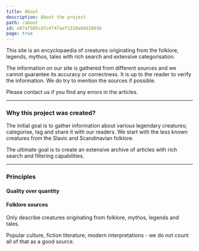 ```yaml
---
title: About
description: About the project
path: /about
id: e07af505cd7c4747aaf1310a68d1801b
page: true
---
```


This site is an encyclopaedia of creatures originating from the folklore, legends, mythos, tales with rich search and extensive categorisation.

The information on our site is gathered from different sources and we cannot guarantee its accuracy or correctness. It is up to the reader to verify the information. We do try to mention the sources if possible.

Please contact us if you find any errors in the articles.

---

### Why this project was created?

The initial goal is to gather information about various legendary creatures; categorise, tag and share it with our readers. We start with the less known creatures from the Slavic and Scandinavian folklore.

The ultimate goal is to create an extensive archive of articles with rich search and filtering capabilities.

---

### Principles

#### Quality over quantity

#### Folklore sources

Only describe creatures originating from folklore, mythos, legends and tales.

Popular culture, fiction literature, modern interpretations - we do not count all of that as a good source.
